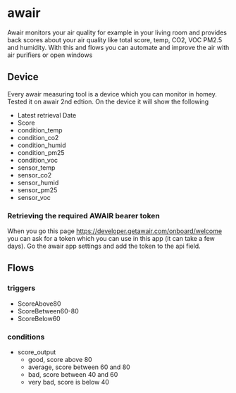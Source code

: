 # awair

Awair monitors your air quality for example in your living room and provides back scores about your air quality like total score, temp, CO2, VOC PM2.5 and humidity. With this and flows you can automate and improve the air with air purifiers or open windows

## Device

Every awair measuring tool is a device which you can monitor in homey. Tested it on awair 2nd edtion.
On the device it will show the following
- Latest retrieval Date
- Score
- condition_temp
- condition_co2
- condition_humid
- condition_pm25
- condition_voc
- sensor_temp
- sensor_co2
- sensor_humid
- sensor_pm25
- sensor_voc

### Retrieving the required AWAIR bearer token

When you go this page https://developer.getawair.com/onboard/welcome you can ask for a token which you can use in this app (it can take a few days). Go the awair app settings and add the token to the api field.

## Flows

### triggers

- ScoreAbove80
- ScoreBetween60-80
- ScoreBelow60

### conditions

- score_output
  - good, score above 80
  - average, score between 60 and 80
  - bad, score between 40 and 60
  - very bad, score is below 40